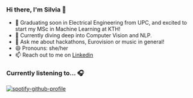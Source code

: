 ### Hi there, I'm Silvia 👋

- 🔭 Graduating soon in Electrical Engineering from UPC, and excited to start my MSc in Machine Learning at KTH!
- 🌱 Currently diving deep into Computer Vision and NLP.
- 💬 Ask me about hackathons, Eurovision or music in general!
- 😄 Pronouns: she/her
- 📫 Reach out to me on [Linkedin](https://www.linkedin.com/in/silvia-arellano-garcia)

### Currently listening to... 🎧
[![spotify-github-profile](https://spotify-github-profile.vercel.app/api/view?uid=silviaarellanogarcia&cover_image=true&theme=novatorem&show_offline=false&background_color=121212&interchange=true&bar_color=e24bc6&bar_color_cover=false)](https://spotify-github-profile.vercel.app/api/view?uid=silviaarellanogarcia&redirect=true)
